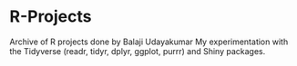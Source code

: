 # R-Projects
Archive of R projects done by Balaji Udayakumar
My experimentation with the Tidyverse (readr, tidyr, dplyr, ggplot, purrr) and Shiny packages.

